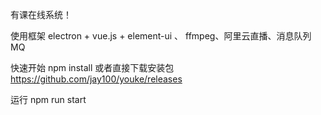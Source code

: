 有课在线系统！

使用框架 electron + vue.js + element-ui 、 ffmpeg、阿里云直播、消息队列 MQ

快速开始
npm install
或者直接下载安装包
https://github.com/jay100/youke/releases

运行
npm run start

